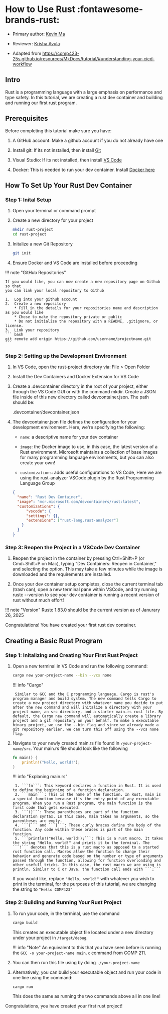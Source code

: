 # How to Use Rust :fontawesome-brands-rust:
* Primary author: [Kevin Ma](https://github.com/Kevinofma)

* Reviewer: [Krisha Avula](https://github.com/krisha188)

* Adapted from <https://comp423-25s.github.io/resources/MkDocs/tutorial/#understanding-your-cicd-workflow>

## Intro
Rust is a programming language with a large emphasis on performance and type safety. In this tutorial, we are creating a rust dev container and building and running our first rust program.

## Prerequisites
Before completing this tutorial make sure you have:

1. A GitHub account: Make a github account if you do not already have one

2. Install git: If its not installed, then install [Git](https://git-scm.com/book/en/v2/Getting-Started-Installing-Git)

3. Visual Studio: If its not installed, then install [VS Code](https://code.visualstudio.com)

4. Docker: This is needed to run your dev container. Install [Docker here](https://www.docker.com/products/docker-desktop/)


## How To Set Up Your Rust Dev Container

### Step 1: Inital Setup

1. Open your terminal or command prompt

2. Create a new directory for your project

    ``` bash
    mkdir rust-project
    cd rust-project
    ```

3. Initalize a new Git Repository

    ``` bash
    git init
    ```

4. Ensure Docker and VS Code are installed before proceeding


!!! note "GitHub Repositories"

    If you would like, you can now create a new repository page on Github so that
    you can link your local repository to Github
    
    1.  Log into your github account
    2.  Create a new repository
        * Fill in the details for your repositories name and description as you would like
        * Chose to make the repository private or public
        * Do not initialize the repository with a README, .gitignore, or license.
    3.  Link your repository
    ``` bash
    git remote add origin https://github.com/username/projectname.git
    ```

### Step 2: Setting up the Development Environment

1. In VS Code, open the rust-project directory via: File > Open Folder

2. Install the Dev Containers and Docker Extension for VS Code

3. Create a .devcontainer directory in the root of your project, either through
    the VS Code GUI or with the command mkdir. Create a JSON file inside of this
    new directory called devcontainer.json. The path should be:

  
    .devcontainer/devcontainer.json


4. The devcontainer.json file defines the configuration for your development environment. Here, we're specifying the following:

    * ``` name ```: a descriptive name for your dev container

    * ```image```: the Docker image to use, in this case, the latest version of a Rust environment. Microsoft maintains a collection of base images for many programming language environments, but you can also create your own!

    * ```customizations```: adds useful configurations to VS Code, Here we are using the rust-analyzer VSCode plugin by the Rust Programming Language Group
    
    ``` JSON
    {
      "name": "Rust Dev Container",
      "image": "mcr.microsoft.com/devcontainers/rust:latest",
      "customizations": {
          "vscode": {
          "settings": {},
          "extensions": ["rust-lang.rust-analyzer"]
        }
      }
    }
    ```

### Step 3: Reopen the Project in a VSCode Dev Container

1. Reopen the project in the container by pressing Ctrl+Shift+P (or Cmd+Shift+P on Mac), typing "Dev Containers: Reopen in Container," and selecting the option. This may take a few minutes while the image is downloaded and the requirements are installed.

2. Once your dev container setup completes, close the current terminal tab (trash can), open a new terminal pane within VSCode, and try running rustc --version to see your dev container is running a recent version of rust without much effort!


!!! note "Version"
    Rustc 1.83.0 should be the current version as of Janurary 26, 2025 

Congratulations! You have created your first rust dev container.

## Creating a Basic Rust Program

### Step 1: Initalizing and Creating Your First Rust Project

1. Open a new terminal in VS Code and run the following command:

    ```bash
    cargo new your-project-name --bin --vcs none
    ```

    !!! info "Cargo"

        Similar to GCC and the C programming language, Cargo is rust's program manager and build system. The new command tells Cargo to create a new project directory with whatever name you decide to put after the new command and will initalize a directory with your project name, an src directory, and a starter main.rs rust file. By default, the Cargo new command will automatically create a library project and a git repository on your behalf. To make a executable binary project, we use the --bin flag and since we already made a git repository earlier, we can turn this off using the --vcs none flag.

2. Navigate to your newly created main.rs file found in ```/your-project-name/src```. Your main.rs file should look like the following

    ```rust
    fn main() {
        println!("Hello, world!");
    }
    ```

    !!! info "Explaning main.rs"
    
        1. ```fn```: This keyword declares a function in Rust. It is used to define the beginning of a function declaration.
        2. ```main```: This is the name of the function. In Rust, main is a special function because it's the entry point of any executable program. When you run a Rust program, the main function is the first code that gets executed.
        3. ```()```: These parentheses are part of the function declaration syntax. In this case, main takes no arguments, so the parentheses are empty.
        4. ```{``` and ```}```: These curly braces define the body of the function. Any code within these braces is part of the main function.
        5. ```println!("Hello, world!);```: This is a rust macro. It takes the string "Hello, world!" and prints it to the terminal. The ```!``` denotes that this is a rust macro as opposed to a started rust function call. Macros allow the function to change their behavior and generate code based on the number or type of arguments passed through the function, allowing for function overloading and other usefull tricks. In this case, the rust macro we are using is println. Similar to C or Java, the function call ends with ```;```

    
    If you would like, replace ```"Hello, world!"``` with whatever you wish to print in the terminal, for the purposes of this tutorial, we are changing the string to ```"Hello COMP423"```

### Step 2: Building and Running Your Rust Project

1. To run your code, in the terminal, use the command

    ```bash
    cargo build
    ```

    This creates an executable object file located under a new directory under your project in ```/target/debug```.

    !!! info "Note"
        An equivalent to this that you have seen before is running the ```GCC -o your-project-name main.c``` command from COMP 211.

2. You can then run this file using by doing ```./your-project-name```

3. Alternatively, you can build your executable object and run your code in one line using the command:

    ```bash
    cargo run
    ```

    This does the same as running the two commands above all in one line!


Congratulations, you have created your first rust project!



